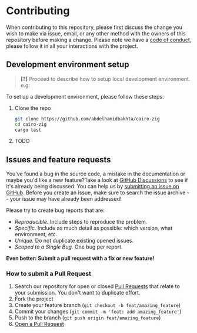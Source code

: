 # Contributing

When contributing to this repository, please first discuss the change you wish
to make via issue, email, or any other method with the owners of this repository
before making a change. Please note we have a
[code of conduct](CODE_OF_CONDUCT.md), please follow it in all your interactions
with the project.

## Development environment setup

> **[?]** Proceed to describe how to setup local development environment. e.g:

To set up a development environment, please follow these steps:

1. Clone the repo

   ```sh
   git clone https://github.com/abdelhamidbakhta/cairo-zig
   cd cairo-zig
   cargo test
   ```

2. TODO

## Issues and feature requests

You've found a bug in the source code, a mistake in the documentation or maybe
you'd like a new feature?Take a look at
[GitHub Discussions](https://github.com/abdelhamidbakhta/cairo-zig/discussions)
to see if it's already being discussed. You can help us by
[submitting an issue on GitHub](https://github.com/abdelhamidbakhta/cairo-zig/issues).
Before you create an issue, make sure to search the issue archive -- your issue
may have already been addressed!

Please try to create bug reports that are:

- _Reproducible._ Include steps to reproduce the problem.
- _Specific._ Include as much detail as possible: which version, what
  environment, etc.
- _Unique._ Do not duplicate existing opened issues.
- _Scoped to a Single Bug._ One bug per report.

**Even better: Submit a pull request with a fix or new feature!**

### How to submit a Pull Request

1. Search our repository for open or closed
   [Pull Requests](https://github.com/abdelhamidbakhta/cairo-zig/pulls) that
   relate to your submission. You don't want to duplicate effort.
2. Fork the project
3. Create your feature branch (`git checkout -b feat/amazing_feature`)
4. Commit your changes (`git commit -m 'feat: add amazing_feature'`)
5. Push to the branch (`git push origin feat/amazing_feature`)
6. [Open a Pull Request](https://github.com/abdelhamidbakhta/cairo-zig/compare?expand=1)
